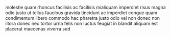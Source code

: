 molestie quam rhoncus facilisis ac facilisis mialiquam imperdiet risus magna
odio justo ut tellus faucibus gravida tincidunt ac imperdiet congue quam
condimentum libero commodo hac pharetra justo odio vel non donec non litora
donec nec tortor urna felis non luctus feugiat in blandit aliquam est placerat
maecenas viverra sed